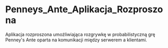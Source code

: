 # Penneys_Ante_Aplikacja_Rozproszona
Aplikacja rozproszona umożliwiająca rozgrywkę w probabilistyczną grę Penney's Ante oparta na komunikacji między serwerem a klientami.
